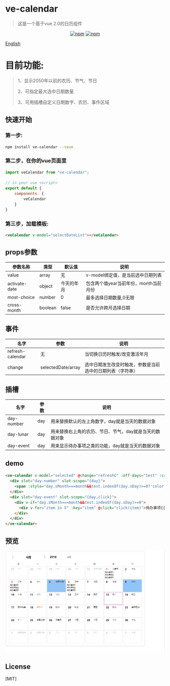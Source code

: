 # ve-calendar

> 这是一个基于vue 2.0的日历组件
> 
<p align="center">
   <a href="https://www.npmjs.com/package/ve-calendar"><img src="https://img.shields.io/npm/v/ve-calendar.svg?style=flat" alt="npm"></a>
   <a href="https://www.npmjs.com/package/ve-calendar"><img src="https://img.shields.io/npm/dm/ve-calendar.svg?style=flat" alt="npm"></a>
 </p>
 

[English](./README.MD)

# 目前功能:
>1、显示2050年以前的农历、节气、节日
>
>2、可指定最大选中日期数量
>
>3、可用插槽自定义日期数字、农历、事件区域


## 快速开始

### 第一步:
``` sh
npm install ve-calendar --save
```
### 第二步，在你的vue页面里
``` js
import veCalendar from "ve-calendar";

// in your vue <script>
export default {
    components: {
        veCalendar
    }
}
```

### 第三步，加载模板:
``` html
<veCalendar v-model="selectDateList"></veCalendar>

```


## props参数
| 参数名称      | 类型    | 默认值     | 说明                                  |
| ------------- | ------- | ---------- | ------------------------------------- |
| value         | array   | 无         | v-model绑定值，是当前选中日期列表     |
| activate-date | object  | 今天的年月 | 包含两个值year当前年份，month当前月份 |
| most-choice   | number  | 0          | 最多选择日期数量,0无限                |
| cross-month   | boolean | false      | 是否允许跨月选择日期                  |



## 事件
| 名字             | 参数               | 说明                                                       |
| ---------------- | ------------------ | ---------------------------------------------------------- |
| refresh-calendar | 无                 | 当切换日历时触发/改变激活年月                              |
| change           | selectedDate/array | 选中日期发生改变时触发，参数是当前选中的日期列表（字符串） |


## 插槽
| 名字       | 参数 | 说明                                                    |
| ---------- | ---- | ------------------------------------------------------- |
| day-number | day  | 用来替换默认的左上角数字，day就是当天的数据对象         |
| day-lunar  | day  | 用来替换右上角的农历、节日、节气，day就是当天的数据对象 |
| day-event  | day  | 用来显示待办事项之类的功能，day就是当天的数据对象       |


## demo
``` html
<ve-calendar v-model="selected" @change="refreshC" :off-days="test" :cross-month="false"  >
  <div slot="day-number" slot-scope="{day}">
    <span :style="day.sMonth===month&&test.indexOf(day.sDay)>=0?'color:red;':''">{{day.sDay}</span>
  </div>
  <div slot="day-event" slot-scope="{day,click}">
    <div v-if="day.sMonth===month&&test.indexOf(day.sDay)>=0">
      <div v-for="item in 5" :key="item" @click="click(item)">待办事项{{item}}</div>
    </div>
  </div>
</ve-calendar>
```

## 预览
![Alt text](./images/demo.png)


## License

[MIT]
